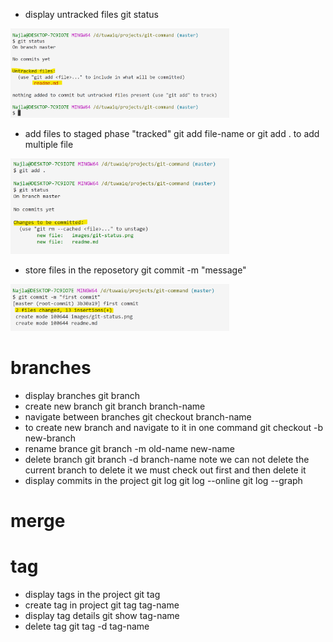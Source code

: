 - display untracked files
git status
<img src="https://github.com/NajlaHamdan/git-command/blob/master/images/git-status.png" width="350"/>

- add files to staged phase "tracked"
git add file-name 
or git add . to add multiple file
<img src="https://github.com/NajlaHamdan/git-command/blob/master/images/git-status-tracked-files.png" width="350"/>

- store files in the reposetory
git commit -m "message"
<img src="https://github.com/NajlaHamdan/git-command/blob/master/images/git-commit.png" width="350"/>

# branches
- display branches
git branch
- create new branch 
git branch branch-name
- navigate between branches
git checkout branch-name
- to create new branch and navigate to it in one command
git checkout -b new-branch
- rename brance
git branch -m old-name new-name
- delete branch 
git branch -d branch-name
note we can not delete the current branch to delete it we must check out first and then delete it
- display commits in the project
git log
git log --online
git log --graph
# merge
# tag
- display tags in the project
git tag
- create tag in project
git tag tag-name
- display tag details
git show tag-name
- delete tag 
git tag -d tag-name

